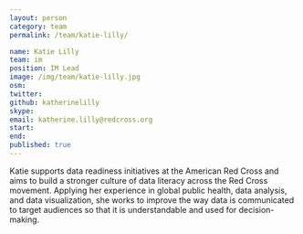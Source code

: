 ```yaml
---
layout: person
category: team
permalink: /team/katie-lilly/

name: Katie Lilly
team: im
position: IM Lead
image: /img/team/katie-lilly.jpg
osm:
twitter:
github: katherinelilly
skype:
email: katherine.lilly@redcross.org
start:
end:
published: true
---
```

Katie supports data readiness initiatives at the American Red Cross and aims to build a stronger culture of data literacy across the Red Cross movement. Applying her experience in global public health, data analysis, and data visualization, she works to improve the way data is communicated to target audiences so that it is understandable and used for decision-making.
